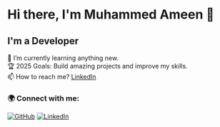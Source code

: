 # Hi there, I'm Muhammed Ameen 👋  

## I'm a Developer  

🌱 I’m currently learning anything new.  
🏆 2025 Goals: Build amazing projects and improve my skills.  
📫 How to reach me? [LinkedIn]([https://www.linkedin.com/in/yourprofile/](https://www.linkedin.com/in/muhammed-ameen22/))  

### 🌍 Connect with me:  
[![GitHub](https://img.shields.io/badge/GitHub-000?style=for-the-badge&logo=github)]([https://github.com/YourGitHubUsername](https://github.com/Muhammed-Ameen-22/))  
[![LinkedIn](https://img.shields.io/badge/LinkedIn-0077B5?style=for-the-badge&logo=linkedin)]([https://linkedin.com/in/yourprofile](https://www.linkedin.com/in/muhammed-ameen22/))  
